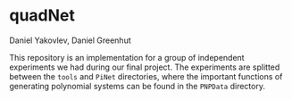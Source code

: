 # quadNet

Daniel Yakovlev, Daniel Greenhut

 This repository is an implementation for a group of independent experiments we had during our final project. The experiments are splitted between the ```tools``` and ```PiNet``` directories, where the important functions of generating polynomial systems can be found in the ```PNPData``` directory.

